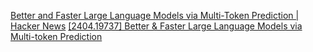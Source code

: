 
[Better and Faster Large Language Models via Multi-Token Prediction | Hacker News](https://news.ycombinator.com/item?id=40220851)
[[2404.19737] Better & Faster Large Language Models via Multi-token Prediction](https://arxiv.org/abs/2404.19737)
